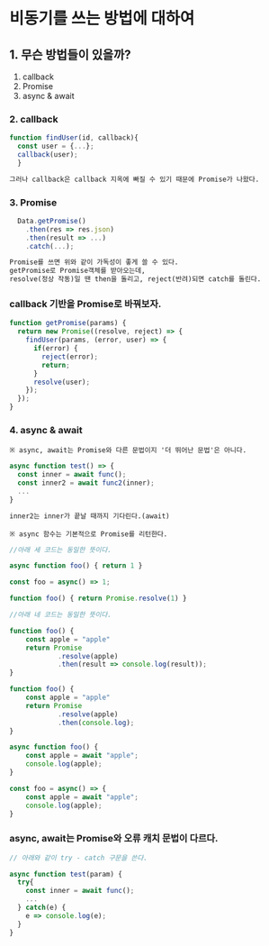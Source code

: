 # 비동기를 쓰는 방법에 대하여

## 1. 무슨 방법들이 있을까?
1. callback
2. Promise
3. async & await

### 2. callback

```javascript
function findUser(id, callback){
  const user = {...};
  callback(user);
  }
```

```txt
그러나 callback은 callback 지옥에 빠질 수 있기 때문에 Promise가 나왔다.
```

### 3. Promise

```javascript
  Data.getPromise()
    .then(res => res.json)
    .then(result => ...)
    .catch(...);
```

```txt
Promise를 쓰면 위와 같이 가독성이 좋게 쓸 수 있다.
getPromise로 Promise객체를 받아오는데, 
resolve(정상 작동)일 땐 then을 돌리고, reject(반려)되면 catch를 돌린다.
```

### callback 기반을 Promise로 바꿔보자.

```javascript
function getPromise(params) {
  return new Promise((resolve, reject) => {
    findUser(params, (error, user) => {
      if(error) {
        reject(error);
        return;
      }
      resolve(user);
    });
  });
}
```

### 4. async & await

    ※ async, await는 Promise와 다른 문법이지 '더 뛰어난 문법'은 아니다.

```javascript
async function test() => {
  const inner = await func();
  const inner2 = await func2(inner);
  ...
}
```

```txt
inner2는 inner가 끝날 때까지 기다린다.(await)
```

    ※ async 함수는 기본적으로 Promise를 리턴한다.
    
```javascript
//아래 세 코드는 동일한 뜻이다.

async function foo() { return 1 }

const foo = async() => 1;

function foo() { return Promise.resolve(1) }

//아래 네 코드는 동일한 뜻이다.

function foo() {
    const apple = "apple"
    return Promise
            .resolve(apple)
            .then(result => console.log(result));
}

function foo() {
    const apple = "apple"
    return Promise
            .resolve(apple)
            .then(console.log);
}

async function foo() {
    const apple = await "apple";
    console.log(apple);
}

const foo = async() => {
    const apple = await "apple";
    console.log(apple);
}
```

### async, await는 Promise와 오류 캐치 문법이 다르다.

```javascript
// 아래와 같이 try - catch 구문을 쓴다.

async function test(param) {
  try{
    const inner = await func();
    ...
  } catch(e) {
    e => console.log(e);
  }
}
```

